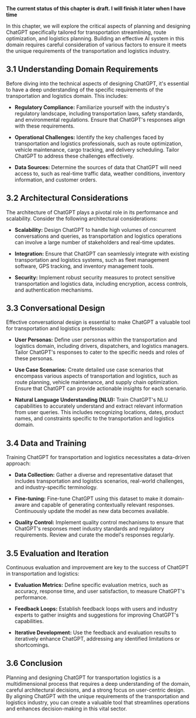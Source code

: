 **The current status of this chapter is draft. I will finish it later when I have time**

In this chapter, we will explore the critical aspects of planning and designing ChatGPT specifically tailored for transportation streamlining, route optimization, and logistics planning. Building an effective AI system in this domain requires careful consideration of various factors to ensure it meets the unique requirements of the transportation and logistics industry.

3.1 Understanding Domain Requirements
-------------------------------------

Before diving into the technical aspects of designing ChatGPT, it's essential to have a deep understanding of the specific requirements of the transportation and logistics domain. This includes:

* **Regulatory Compliance:** Familiarize yourself with the industry's regulatory landscape, including transportation laws, safety standards, and environmental regulations. Ensure that ChatGPT's responses align with these requirements.

* **Operational Challenges:** Identify the key challenges faced by transportation and logistics professionals, such as route optimization, vehicle maintenance, cargo tracking, and delivery scheduling. Tailor ChatGPT to address these challenges effectively.

* **Data Sources:** Determine the sources of data that ChatGPT will need access to, such as real-time traffic data, weather conditions, inventory information, and customer orders.

3.2 Architectural Considerations
--------------------------------

The architecture of ChatGPT plays a pivotal role in its performance and scalability. Consider the following architectural considerations:

* **Scalability:** Design ChatGPT to handle high volumes of concurrent conversations and queries, as transportation and logistics operations can involve a large number of stakeholders and real-time updates.

* **Integration:** Ensure that ChatGPT can seamlessly integrate with existing transportation and logistics systems, such as fleet management software, GPS tracking, and inventory management tools.

* **Security:** Implement robust security measures to protect sensitive transportation and logistics data, including encryption, access controls, and authentication mechanisms.

3.3 Conversational Design
-------------------------

Effective conversational design is essential to make ChatGPT a valuable tool for transportation and logistics professionals:

* **User Personas:** Define user personas within the transportation and logistics domain, including drivers, dispatchers, and logistics managers. Tailor ChatGPT's responses to cater to the specific needs and roles of these personas.

* **Use Case Scenarios:** Create detailed use case scenarios that encompass various aspects of transportation and logistics, such as route planning, vehicle maintenance, and supply chain optimization. Ensure that ChatGPT can provide actionable insights for each scenario.

* **Natural Language Understanding (NLU):** Train ChatGPT's NLU capabilities to accurately understand and extract relevant information from user queries. This includes recognizing locations, dates, product names, and constraints specific to the transportation and logistics domain.

3.4 Data and Training
---------------------

Training ChatGPT for transportation and logistics necessitates a data-driven approach:

* **Data Collection:** Gather a diverse and representative dataset that includes transportation and logistics scenarios, real-world challenges, and industry-specific terminology.

* **Fine-tuning:** Fine-tune ChatGPT using this dataset to make it domain-aware and capable of generating contextually relevant responses. Continuously update the model as new data becomes available.

* **Quality Control:** Implement quality control mechanisms to ensure that ChatGPT's responses meet industry standards and regulatory requirements. Review and curate the model's responses regularly.

3.5 Evaluation and Iteration
----------------------------

Continuous evaluation and improvement are key to the success of ChatGPT in transportation and logistics:

* **Evaluation Metrics:** Define specific evaluation metrics, such as accuracy, response time, and user satisfaction, to measure ChatGPT's performance.

* **Feedback Loops:** Establish feedback loops with users and industry experts to gather insights and suggestions for improving ChatGPT's capabilities.

* **Iterative Development:** Use the feedback and evaluation results to iteratively enhance ChatGPT, addressing any identified limitations or shortcomings.

3.6 Conclusion
--------------

Planning and designing ChatGPT for transportation logistics is a multidimensional process that requires a deep understanding of the domain, careful architectural decisions, and a strong focus on user-centric design. By aligning ChatGPT with the unique requirements of the transportation and logistics industry, you can create a valuable tool that streamlines operations and enhances decision-making in this vital sector.
